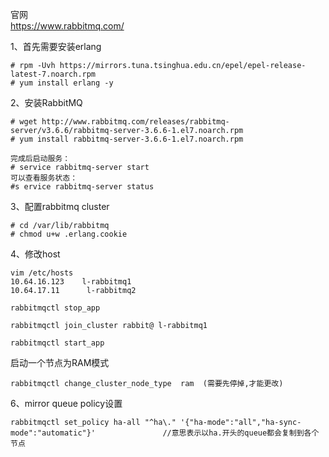 官网  
https://www.rabbitmq.com/  

1、首先需要安装erlang
```
# rpm -Uvh https://mirrors.tuna.tsinghua.edu.cn/epel/epel-release-latest-7.noarch.rpm
# yum install erlang -y
```

2、安装RabbitMQ
```
# wget http://www.rabbitmq.com/releases/rabbitmq-server/v3.6.6/rabbitmq-server-3.6.6-1.el7.noarch.rpm
# yum install rabbitmq-server-3.6.6-1.el7.noarch.rpm 

完成后启动服务：
# service rabbitmq-server start
可以查看服务状态：
#s ervice rabbitmq-server status
```

3、配置rabbitmq cluster
```
# cd /var/lib/rabbitmq
# chmod u+w .erlang.cookie
```

4、修改host
```
vim /etc/hosts
10.64.16.123    l-rabbitmq1
10.64.17.11      l-rabbitmq2
```


```
rabbitmqctl stop_app

rabbitmqctl join_cluster rabbit@ l-rabbitmq1

rabbitmqctl start_app
```

启动一个节点为RAM模式
```
rabbitmqctl change_cluster_node_type  ram  (需要先停掉,才能更改)
```

6、mirror queue policy设置
```
rabbitmqctl set_policy ha-all "^ha\." '{"ha-mode":"all","ha-sync-mode":"automatic"}'               //意思表示以ha.开头的queue都会复制到各个节点 
```

